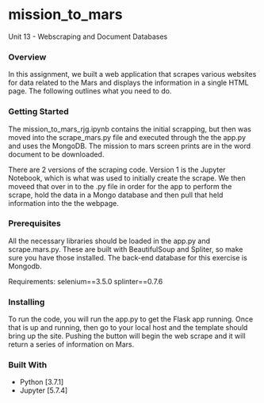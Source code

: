 # mission_to_mars
Unit 13 - Webscraping and Document Databases

### Overview
In this assignment, we built a web application that scrapes various websites for data related to the Mars and displays the information in a single HTML page. The following outlines what you need to do.

### Getting Started

The mission_to_mars_rjg.ipynb contains the initial scrapping, but then was moved into the scrape_mars.py file and executed through the the app.py and uses the MongoDB.  The mission to mars screen prints are in the word document to be downloaded.

There are 2 versions of the scraping code.  Version 1 is the Jupyter Notebook, which is what was used to initially create the scrape.  We then moveed that over in to the .py file in order for the app to perform the scrape, hold the data in a Mongo database and then pull that held information into the the webpage.

### Prerequisites

All the necessary libraries should be loaded in the app.py and scrape.mars.py.  These are built with BeautifulSoup and Spliter, so make sure you have those installed.  The back-end database for this exercise is Mongodb.

Requirements:
selenium==3.5.0
splinter==0.7.6

### Installing

To run the code, you will run the app.py to get the Flask app running.  Once that is up and running, then go to your local host and the template should bring up the site.  Pushing the button will begin the web scrape and it will return a series of information on Mars.  

### Built With

* Python [3.7.1]
* Jupyter [5.7.4]
